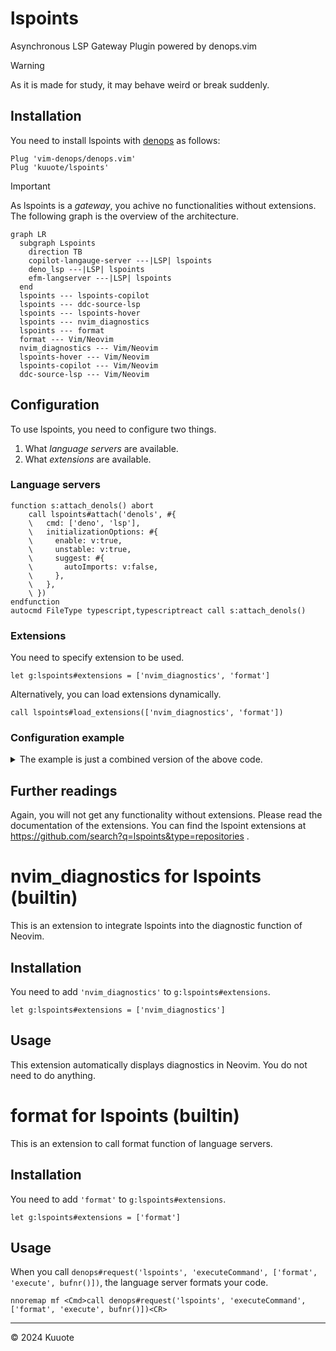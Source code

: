 # lspoints

Asynchronous LSP Gateway Plugin powered by denops.vim


> [!WARNING]
> 
> As it is made for study, it may behave weird or break suddenly.
>

## Installation


You need to install lspoints with [denops](https://github.com/vim-denops/denops.vim) as follows:

```vim
Plug 'vim-denops/denops.vim'
Plug 'kuuote/lspoints'
```

> [!IMPORTANT]
>
> As lspoints is a *gateway*, you achive no functionalities without extensions.
> The following graph is the overview of the architecture.
> 

```mermaid
graph LR
  subgraph Lspoints
    direction TB
    copilot-langauge-server ---|LSP| lspoints
    deno_lsp ---|LSP| lspoints
    efm-langserver ---|LSP| lspoints
  end
  lspoints --- lspoints-copilot
  lspoints --- ddc-source-lsp
  lspoints --- lspoints-hover
  lspoints --- nvim_diagnostics
  lspoints --- format
  format --- Vim/Neovim
  nvim_diagnostics --- Vim/Neovim
  lspoints-hover --- Vim/Neovim
  lspoints-copilot --- Vim/Neovim
  ddc-source-lsp --- Vim/Neovim
```

## Configuration

To use lspoints, you need to configure two things.

1. What *language servers* are available.
2. What *extensions* are available.


### Language servers

```vim
function s:attach_denols() abort
    call lspoints#attach('denols', #{
    \   cmd: ['deno', 'lsp'],
    \   initializationOptions: #{
    \     enable: v:true,
    \     unstable: v:true,
    \     suggest: #{
    \       autoImports: v:false,
    \     },
    \   },
    \ })
endfunction
autocmd FileType typescript,typescriptreact call s:attach_denols()
```

### Extensions

You need to specify extension to be used.
```vim
let g:lspoints#extensions = ['nvim_diagnostics', 'format']
```

Alternatively, you can load extensions dynamically.
```vim
call lspoints#load_extensions(['nvim_diagnostics', 'format'])
```

### Configuration example

<details>
<summary>
The example is just a combined version of the above code.
</summary>

```vim
let g:lspoints#extensions = ['nvim_diagnostics', 'format']
function s:attach_denols() abort
    call lspoints#attach('denols', #{
    \   cmd: ['deno', 'lsp'],
    \   initializationOptions: #{
    \     enable: v:true,
    \     unstable: v:true,
    \     suggest: #{
    \       autoImports: v:false,
    \     },
    \   },
    \ })
endfunction
autocmd FileType typescript,typescriptreact call s:attach_denols()
```

</details>


## Further readings

Again, you will not get any functionality without extensions. Please read the documentation of the extensions.
You can find the lspoint extensions at https://github.com/search?q=lspoints&type=repositories .


# nvim_diagnostics for lspoints (builtin)

This is an extension to integrate lspoints into the diagnostic function of Neovim.

## Installation

You need to add `'nvim_diagnostics'` to `g:lspoints#extensions`.
```vim
let g:lspoints#extensions = ['nvim_diagnostics']
```

## Usage

This extension automatically displays diagnostics in Neovim. You do not need to do anything.

# format for lspoints (builtin)

This is an extension to call format function of language servers.

## Installation

You need to add `'format'` to `g:lspoints#extensions`.
```vim
let g:lspoints#extensions = ['format']
```

## Usage

When you call `denops#request('lspoints', 'executeCommand', ['format', 'execute', bufnr()])`, the language server formats your code.

```vim
nnoremap mf <Cmd>call denops#request('lspoints', 'executeCommand', ['format', 'execute', bufnr()])<CR>
```

---

&copy; 2024 Kuuote